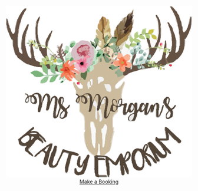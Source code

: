 

<div style="text-align:center;"> 
  <img src="logo.png">
 </div>
 
 <div style="text-align:center;"> 
  <a href="https://msmorgansbeautyemporium.as.me">Make a Booking</a>
</div>
